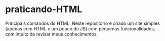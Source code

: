# praticando-HTML
Principais comandos do HTML. Neste repositório é criado um site simples (apenas com HTML e um pouco de JS) com pequenas funcionalidades, com intuito de revisar meus conhecimentos. 
